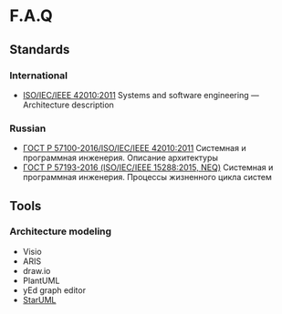 # F.A.Q

## Standards
### International
- [ISO/IEC/IEEE 42010:2011][ISO/IEC/IEEE 42010:2011] Systems and software engineering — Architecture description
### Russian
- [ГОСТ Р 57100-2016/ISO/IEC/IEEE 42010:2011][ГОСТ-5711-2016] Системная и программная инженерия. Описание архитектуры
- [ГОСТ Р 57193-2016 (ISO/IEC/IEEE 15288:2015, NEQ)][ГОСТ Р 57193-2016] Системная и программная инженерия. Процессы жизненного цикла систем

## Tools
### Architecture modeling
- Visio
- ARIS
- draw.io
- PlantUML
- yEd graph editor
- [StarUML]

[ГОСТ-5711-2016]: http://docs.cntd.ru/document/1200139542
[ГОСТ Р 57193-2016]: http://docs.cntd.ru/document/1200141163
[ISO/IEC/IEEE 42010:2011]: https://www.iso.org/standard/50508.html
 
[StarUML]: http://staruml.io/
